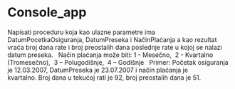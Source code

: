 # Console_app
Napisati proceduru koja kao ulazne parametre ima DatumPocetkaOsiguranja, DatumPreseka i NačinPlaćanja a kao rezultat vraća broj dana rate i broj preostalih dana poslednje rate u kojoj se nalazi datum preseka.  
Način plaćanja može biti: 1 - Mesečno,  2 - Kvartalno (Tromesečno),  3 – Polugodišnje,  4 – Godišnje  
Primer: Početak osiguranja je 12.03.2007, DatumPreseka je 23.07.2007 i način plaćanja je kvartalno. Broj dana u tekućoj rati je 92, broj preostalih dana je 51. 
